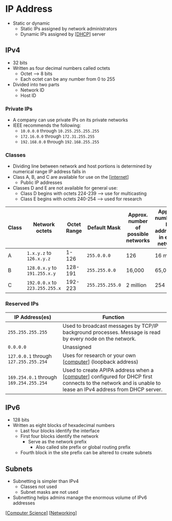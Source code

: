 # IP Address

- Static or dynamic
  - Static IPs assigned by network administrators
  - Dynamic IPs assigned by [[DHCP]] server

## IPv4

- 32 bits
- Written as four decimal numbers called octets
  - Octet --> 8 bits
  - Each octet can be any number from 0 to 255
- Divided into two parts
  - Network ID
  - Host ID

### Private IPs

- A company can use private IPs on its private networks
- IEEE recommends the following:
  - `10.0.0.0` through `10.255.255.255.255`
  - `172.16.0.0` through `172.31.255.255`
  - `192.168.0.0` through `192.168.255.255`

### Classes

- Dividing line between network and host portions is determined by numerical range IP address falls in
- Class A, B, and C are available for use on the [[internet]]
  - Public IP addresses
- Classes D and E are not available for general use:
  - Class D begins with octets 224-239 --> use for multicasting
  - Class E begins with octets 240-254 --> used for research

| Class | Network octets                 | Octet Range | Default Mask    | Approx. number of possible networks | Approx. number of IP addresses in each network |
| ----- | ------------------------------ | ----------- | --------------- | ----------------------------------- | ---------------------------------------------- |
| A     | `1.x.y.z` to `126.x.y.z`       | 1-126       | `255.0.0.0`     | 126                                 | 16 million                                     |
| B     | `128.0.x.y` to `191.255.x.y`   | 128-191     | `255.255.0.0`   | 16,000                              | 65,000                                         |
| C     | `192.0.0.x` to `223.255.255.x` | 192-223     | `255.255.255.0` | 2 million                           | 254                                            |

### Reserved IPs

| IP Address(es)                          | Function                                                                                                                                                    |
| --------------------------------------- | ----------------------------------------------------------------------------------------------------------------------------------------------------------- |
| `255.255.255.255`                       | Used to broadcast messages by TCP/IP background processes. Message is read by every node on the network.                                                    |
| `0.0.0.0`                               | Unassigned                                                                                                                                                  |
| `127.0.0.1` through `127.255.255.254`   | Uses for research or your own [[computer]] (loopback address)                                                                                               |
| `169.254.0.1` through `169.254.255.254` | Used to create APIPA address when a [[computer]] configured for DHCP first connects to the network and is unable to lease an IPv4 address from DHCP server. |

## IPv6

- 128 bits
- Written as eight blocks of hexadecimal numbers
  - Last four blocks identify the interface
  - First four blocks identify the network
    - Serve as the network prefix
      - Also called site prefix or global routing prefix
  - Fourth block in the site prefix can be altered to create subnets

## Subnets

- Subnetting is simpler than IPv4
  - Classes not used
  - Subnet masks are not used
- Subnetting helps admins manage the enormous volume of IPv6 addresses

[[Computer Science]] [[Networking]]


[//begin]: # "Autogenerated link references for markdown compatibility"
[DHCP]: dhcp "DHCP"
[internet]: internet "Internet"
[computer]: computer "Computer"
[Computer Science]: computer-science "Computer Science"
[Networking]: networking "Networking"
[//end]: # "Autogenerated link references"